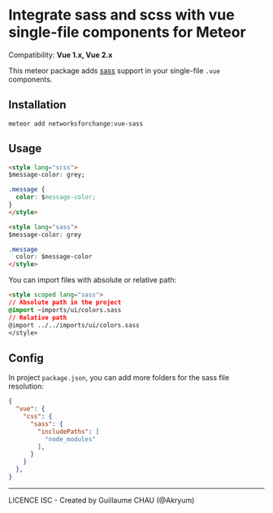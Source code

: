 # Integrate sass and scss with vue single-file components for Meteor

Compatibility: **Vue 1.x, Vue 2.x**

This meteor package adds [sass](http://sass-lang.com) support in your single-file `.vue` components.

## Installation

    meteor add networksforchange:vue-sass


## Usage

```html
<style lang="scss">
$message-color: grey;

.message {
  color: $message-color;
}
</style>

<style lang="sass">
$message-color: grey

.message
  color: $message-color
</style>
```

You can import files with absolute or relative path:

```html
<style scoped lang="sass">
// Absolute path in the project
@import ~imports/ui/colors.sass
// Relative path
@import ../../imports/ui/colors.sass
</style>
```

## Config

In project `package.json`, you can add more folders for the sass file resolution:

```json
{
  "vue": {
    "css": {
      "sass": {
        "includePaths": [
          "node_modules"
        ],
      }
    }
  },
}
```

---

LICENCE ISC - Created by Guillaume CHAU (@Akryum)
